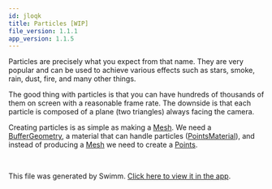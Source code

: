 ```yaml
---
id: jloqk
title: Particles [WIP]
file_version: 1.1.1
app_version: 1.1.5
---
```


Particles are precisely what you expect from that name. They are very popular and can be used to achieve various effects such as stars, smoke, rain, dust, fire, and many other things.

The good thing with particles is that you can have hundreds of thousands of them on screen with a reasonable frame rate. The downside is that each particle is composed of a plane (two triangles) always facing the camera.

Creating particles is as simple as making a [Mesh](https://threejs.org/docs/#api/en/objects/Mesh). We need a [BufferGeometry](https://threejs.org/docs/#api/en/core/BufferGeometry), a material that can handle particles ([PointsMaterial](https://threejs.org/docs/#api/en/materials/PointsMaterial)), and instead of producing a [Mesh](https://threejs.org/docs/#api/en/objects/Mesh) we need to create a [Points](https://threejs.org/docs/#api/en/objects/Points).

<br/>

This file was generated by Swimm. [Click here to view it in the app](https://app.swimm.io/repos/Z2l0aHViJTNBJTNBVGhyZWVKU19Qcm9qZWN0JTNBJTNBZGFuaWVsYXBhc3Nvcw==/docs/jloqk).
